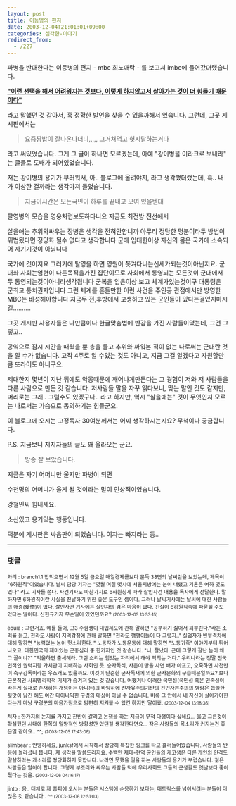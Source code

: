```yaml
---
layout: post
title: 이등병의 편지
date: 2003-12-04T21:01:01+09:00
categories: 심각한-이야기
redirect_from:
  - /227
---
```


파병을 반대한다는 이등병의 편지 - mbc 희노애락 - 를 보고서 imbc에 들어갔더랬습니다.

<u><b>"이런 선택을 해서 어려워지는 것보다, 이렇게 하지않고서 살아가는 것이 더 힘들기 때문이다"</b></u>

라고 말했던 것 같아서, 혹 정확한 발언을 찾을 수 있을까해서 였습니다. 그런데, 그곳 게시판에서는

> 요즘짬밥이 잘나온다더니,,,,, 그거쳐먹고 헛지랄하는거다 

라고 써있었습니다. 그게 그 글이 하나면 모르겠는데, 아예 "강이병을 이라크로 보내라" 는 글들로 도배가 되어있었습니다.

저는 강이병의 용기가 부러워서, 아.. 블로그에 올려야지, 라고 생각했더랬는데, 혹.. 내가 이상한 걸까라는 생각마저 들었습니다.

> 지금이시간은 모든국민이 하루를 끝내고 모여 있을텐대

탈영병의 모습을 영웅처럽보도하다니요 지금도 최전방 전선에서

살을애는 추위와싸우는 장병은 생각을 전혀안합니까 아무리 정당한 명분이라두 방법이 위법&#46124;다면 정당화 될수 없다고 생각합니다 군에 입대한이상 자신의 몸은 국가에 소속되어 자기기것이 아님니다

국가에 것이지요 그러기에 탈영을 하면 영원이 쫏겨다니는신세가되는것이아닌지요. 군대화 사회는엄현이 다른목적을가진 집단이므로 사회에서 통영되는 모든것이 군대에서두 통영되는것이아니라생각됩니다 군복을 입은이상 보고 체계가있는것이구 대통령은 군최고 통치권자입니다 그런 체계를 흔들만한 이런 사건을 주인공 관점에서만 방영한 MBC는 바성해야합니다 지금두 전,후방에서 고생하고 있는 군인들이 있다는걸있지마시길..........

그곳 게시판 사용자들은 나만큼이나 한글맞춤법에 반감을 가진 사람들이었는데, 그건 그렇고..

공익으로 잠시 시간을 때웠을 뿐 총을 들고 추위와 싸워본 적이 없는 나로써는 군대란 것을 알 수가 없습니다. 고작 4주로 알 수있는 것도 아니고, 지금 그걸 알겠다고 자원할만큼 또라이도 아니구요.

제대한지 몇년이 지난 뒤에도 악몽때문에 깨어나게만든다는 그 경험이 저와 저 사람들을 다른 사람으로 만든 것 같습니다. 저사람들 말을 자꾸 읽다보니, 맞는 말인 것도 같지만, 머리로는 그래.. 그럴수도 있겠구나.. 라고 하지만, 역시 "살을애는" 것이 무엇인지 모르는 나로써는 가슴으로 동의하기는 힘들군요.

이 블로그에 오시는 고정독자 30여분께서는 어찌 생각하시는지요? 무척이나 궁금합니다.

P.S. 지금보니 지지자들의 글도 꽤 올라오는 군요.

> 방송 잘 보았습니다.

지금은 자기 어머니만 울지만 파병이 되면

수천명의 어머니가 울게 될 것이라는 말이 인상적이었습니다.

강철민씨 힘내세요.

소신있고 용기있는 행동입니다.

덕분에 게시판은 싸움판이 되었습니다. 여자는 빠지라는 둥..

* * *

### 댓글



<!--- cmt:487 --->
<!--- mail: --->
<!--- parent:0 --->

<small class=comment>와리 : branch1.1  밥먹으면서 12월 5일 금요일 매일경제를보다 문득 38면의 날씨란을 보았는데, 제목이 "6하원칙"이었습니다. 날씨 담당 기자는 "몇월 며칠 몇시에 서울지방에는 눈이 내렸고 기온은 여하 몇도였다" 라고 기사를 쓴다. 사건기자도 마찬가지로 6하원칭게 따라 살인사건 내용을 독자에게 전달한다. 말하자면 6하원칙이란 사실을 전달하기 위한 좋은 도구인 셈이다. 그러나 날씨기사에는 날씨에 대한 사람들의 애증(愛憎)이 없다. 살인사건 기사에는 살인자의 검은 마음이 없다. 진실이 6하원칙속에 파묻힐 수도 있다는 말이다. 신현규기자 무슨일이 있었던까요? <small>(2003-12-05 13:53:15)</small></small>


<!--- cmt:488 --->
<!--- mail: --->
<!--- parent:0 --->

<small class=comment>eouia : 그런거죠. 예를 들어, 고3 수험생이 대입제도에 관해 말하면 "공부하기 싫어서 꾀부린다."라는 소리를 듣고, 전라도 사람이 지역감정에 관해 말하면 "전라도 깽깽이들이 다 그렇지.." 실업자가 빈부격차에 대해 말하면 "능력없는 놈이 헛소리한다.." 노동자가 노동운동에 대해 말하면 "노동귀족" 이야기부터 튀어나오고.   대한민국의 재미있는 군중심리 중 한가지인 것 같습니다. "너, 잘났다. 근데 그렇게 잘난 놈이 왜 그 꼴이냐?" "억울하면 출세해라. 그런 소리는 힘있는 자리에서 해야 먹히는 거다."  우리나라는 정말 전국민적인 권력지향 가치관이 지배하는 사회인 듯. 승자독식, 사촌이 땅을 사면 배가 아프고, 오죽하면 사천만이 축구감독이라는 우스개도 있을까요.  이것이 단순한 군사독재에 의한 군사문화의 구습때문일까요? 보다 근본적인 사회병리학적 기제가 숨겨져 있는 것 같습니다.  어쨌거나 이러한 국민성(국민성 혹은 민족성이라는게 실재로 존재하는 개념이든 아니든)의 바탕하에 신자유주의기반의 천민자본주의의 범람은 씁쓸한 뒷맛이 남긴 해도 여간 다이나믹한 구경의 대상이 아닐 수 없습니다. 비록 그 안에서 내 자신이 살아가야한다는게 마냥 구경꾼의 마음가짐으로 맘편히 지켜볼 수 없긴 하지만 말이죠. <small>(2003-12-04 13:18:36)</small></small>


<!--- cmt:489 --->
<!--- mail: --->
<!--- parent:0 --->

<small class=comment>처자 : 한가지의 논지를 가지고 찬반이 갈리고  논쟁을 하는 지금이 무척 다행이다 싶네요... 옳고 그른것이 확실했던 시대에 한쪽의 일방적인 방향성만 있던걸 생각한다면요... 작은 사람들의 목소리가 커지는건 좋은일 같아요.. ^^; <small>(2003-12-05 17:43:06)</small></small>


<!--- cmt:490 --->
<!--- mail: --->
<!--- parent:0 --->

<small class=comment>slimbear : 안녕하세요, junksf에서 시작해서 상당히 복잡한 링크를 타고 흘러들어왔습니다.  사람들의 반응에 놀라셨나 봅니다. 제 생각을 말씀드리지요.  수백만 제대-현역 군인들의 개고생은 다른 개인의 인격도 말살하라는 개소리를 정당화하지 못합니다.  나라면 못했을 일을 하는 사람들의 용기가 부럽습니다.  젊은 사람들은 알아야 합니다. 그렇게 부조리와 싸우는 사람들 덕에 우리사회도 그들의 군생활도 옛날보다 좋아졌다는 것을. <small>(2003-12-06 04:16:17)</small></small>


<!--- cmt:491 --->
<!--- mail: --->
<!--- parent:0 --->

<small class=comment>jinto : 음.. 대체로 제 홈피에 오시는 분들은 시스템에 순응하기 보다는, 매트릭스를 넘어서려는 분들이 더 많은 것 같습니다.. ^^ <small>(2003-12-06 12:51:03)</small></small>

